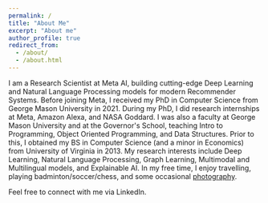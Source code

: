 ```yaml
---
permalink: /
title: "About Me"
excerpt: "About me"
author_profile: true
redirect_from: 
  - /about/
  - /about.html
---
```


I am a Research Scientist at Meta AI, building cutting-edge Deep Learning and Natural Language Processing models for modern Recommender Systems. Before joining Meta, I received my PhD in Computer Science from George Mason University in 2021. During my PhD, I did research internships at Meta, Amazon Alexa, and NASA Goddard. I was also a faculty at George Mason University and at the Governor's School, teaching Intro to Programming, Object Oriented Programming, and Data Structures. Prior to this, I obtained my BS in Computer Science (and a minor in Economics) from University of Virginia in 2013. My research interests include Deep Learning, Natural Language Processing, Graph Learning, Multimodal and Multilingual models, and Explainable AI. In my free time, I enjoy travelling, playing badminton/soccer/chess, and some occasional [photography](https://www.instagram.com/jikri_photography/). 


Feel free to connect with me via LinkedIn.
